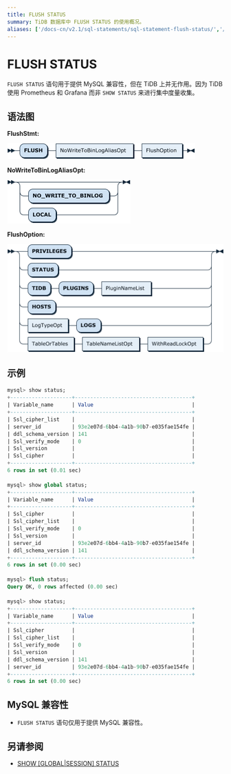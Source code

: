 ```yaml
---
title: FLUSH STATUS
summary: TiDB 数据库中 FLUSH STATUS 的使用概况。
aliases: ['/docs-cn/v2.1/sql-statements/sql-statement-flush-status/','/docs-cn/v2.1/reference/sql/statements/flush-status/']
---
```


# FLUSH STATUS

`FLUSH STATUS` 语句用于提供 MySQL 兼容性，但在 TiDB 上并无作用。因为 TiDB 使用 Prometheus 和 Grafana 而非 `SHOW STATUS` 来进行集中度量收集。

## 语法图

**FlushStmt:**

![FlushStmt](/media/sqlgram/FlushStmt.png)

**NoWriteToBinLogAliasOpt:**

![NoWriteToBinLogAliasOpt](/media/sqlgram/NoWriteToBinLogAliasOpt.png)

**FlushOption:**

![FlushOption](/media/sqlgram/FlushOption.png)

## 示例

```sql
mysql> show status;
+--------------------+--------------------------------------+
| Variable_name      | Value                                |
+--------------------+--------------------------------------+
| Ssl_cipher_list    |                                      |
| server_id          | 93e2e07d-6bb4-4a1b-90b7-e035fae154fe |
| ddl_schema_version | 141                                  |
| Ssl_verify_mode    | 0                                    |
| Ssl_version        |                                      |
| Ssl_cipher         |                                      |
+--------------------+--------------------------------------+
6 rows in set (0.01 sec)

mysql> show global status;
+--------------------+--------------------------------------+
| Variable_name      | Value                                |
+--------------------+--------------------------------------+
| Ssl_cipher         |                                      |
| Ssl_cipher_list    |                                      |
| Ssl_verify_mode    | 0                                    |
| Ssl_version        |                                      |
| server_id          | 93e2e07d-6bb4-4a1b-90b7-e035fae154fe |
| ddl_schema_version | 141                                  |
+--------------------+--------------------------------------+
6 rows in set (0.00 sec)

mysql> flush status;
Query OK, 0 rows affected (0.00 sec)

mysql> show status;
+--------------------+--------------------------------------+
| Variable_name      | Value                                |
+--------------------+--------------------------------------+
| Ssl_cipher         |                                      |
| Ssl_cipher_list    |                                      |
| Ssl_verify_mode    | 0                                    |
| Ssl_version        |                                      |
| ddl_schema_version | 141                                  |
| server_id          | 93e2e07d-6bb4-4a1b-90b7-e035fae154fe |
+--------------------+--------------------------------------+
6 rows in set (0.00 sec)
```

## MySQL 兼容性

* `FLUSH STATUS` 语句仅用于提供 MySQL 兼容性。

## 另请参阅

* [SHOW \[GLOBAL|SESSION\] STATUS](/sql-statements/sql-statement-show-status.md)
